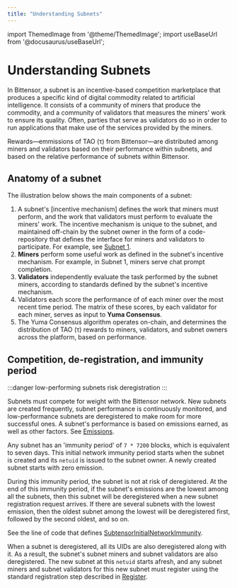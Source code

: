 ```yaml
---
title: "Understanding Subnets"
---
```

import ThemedImage from '@theme/ThemedImage';
import useBaseUrl from '@docusaurus/useBaseUrl';

# Understanding Subnets

In Bittensor, a subnet is an incentive-based competition marketplace that produces a specific kind of digital commodity related to artificial intelligence. It consists of a community of miners that produce the commodity, and a community of validators that measures the miners' work to ensure its quality. Often, parties that serve as validators do so in order to run applications that make use of the services provided by the miners.

Rewards&mdash;emmissions of TAO (τ) from Bittensor&mdash;are distributed among miners and validators based on their performance within subnets, and based on the relative performance of subnets within Bittensor.

## Anatomy of a subnet

The illustration below shows the main components of a subnet:
1. A subnet's [incentive mechanism] defines the work that miners must perform, and the work that validators must perform to evaluate the miners' work. The incentive mechanism is unique to the subnet, and maintained off-chain by the subnet owner in the form of a code-repository that defines the interface for miners and validators to participate. For example, see [Subnet 1](https://github.com/macrocosm-os/prompting).
2. **Miners** perform some useful work as defined in the subnet's incentive mechanism. For example, in Subnet 1, miners serve chat prompt completion.
3. **Validators** independently evaluate the task performed by the subnet miners, according to standards defined by the subnet's incentive mechanism.
4. Validators each score the performance of of each miner over the most recent time period. The matrix of these scores, by each validator for each miner, serves as input to **Yuma Consensus**. 
5. The Yuma Consensus algorithm operates on-chain, and determines the distribution of TAO (τ) rewards to miners, validators, and subnet owners across the platform, based on performance.

<center>
<ThemedImage
alt="Simplified Bittensor Network"
sources={{
    light: useBaseUrl('/img/docs/subnet-high-level.svg'),
    dark: useBaseUrl('/img/docs/dark-subnet-high-level.svg'),
  }}
style={{width: 600}}
/>
</center>

## Competition, de-registration, and immunity period

:::danger low-performing subnets risk deregistration
:::

Subnets must compete for weight with the Bittensor network. New subnets are created frequently, subnet performance is continuously monitored, and low-performance subnets are deregistered to make room for more successful ones. A subnet's performance is based on emissions earned, as well as other factors. See [Emissions](../emissions.md).

Any subnet has an 'immunity period' of `7 * 7200` blocks, which is equivalent to  seven days. This initial network immunity period starts when the subnet is created and its `netuid` is issued to the subnet owner. A newly created subnet starts with zero emission.

During this immunity period, the subnet is not at risk of deregistered. At the end of this immunity period, if the subnet's emissions are the lowest among all the subnets, then this subnet will be deregistered when a new subnet registration request arrives. If there are several subnets with the lowest emission, then the oldest subnet among the lowest will be deregistered first, followed by the second oldest, and so on.

See the line of code that defines [SubtensorInitialNetworkImmunity](https://github.com/opentensor/subtensor/blob/52882caa011c5244ad75f1d9d4e182a1a17958a2/runtime/src/lib.rs#L660).

When a subnet is deregistered, all its UIDs are also deregistered along with it. As a result, the subnet's subnet miners and subnet validators are also deregistered. The new subnet at this `netuid` starts afresh, and any subnet miners and subnet validators for this new subnet must register using the standard registration step described in [Register](../subnets/register-validate-mine.md#register).
